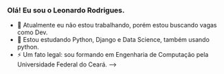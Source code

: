 ### Olá! Eu sou o Leonardo Rodrigues.

- 🔭 Atualmente eu não estou trabalhando, porém estou buscando vagas como Dev.
- 🌱 Estou estudando Python, Django e Data Science, também usando python.
- ⚡ Um fato legal: sou formando em Engenharia de Computação pela Universidade Federal do Ceará. 
-->
